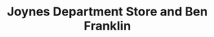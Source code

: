 ---
title: "Joynes Department Store and Ben Franklin"
url: /grand-marais/joynes-department-store-and-ben-franklin/
shop: Andenken
---